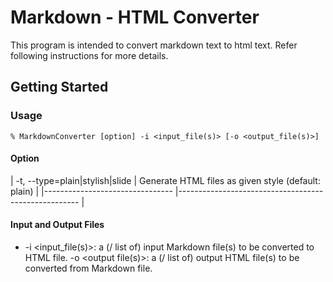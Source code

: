# Markdown - HTML Converter
This program is intended to convert markdown text to html text. Refer following instructions for more details.

## Getting Started

### Usage
```
% MarkdownConverter [option] -i <input_file(s)> [-o <output_file(s)>]
```
#### Option  

| -t, --type=plain|stylish|slide 	| Generate HTML files as given style (default: plain) 	|
|--------------------------------	|-----------------------------------------------------	|

#### Input and Output Files

+ -i <input_file(s)>: a (/ list of) input Markdown file(s) to be converted to HTML file.
-o <output file(s)>: a (/ list of) output HTML file(s) to be converted from Markdown file.  
